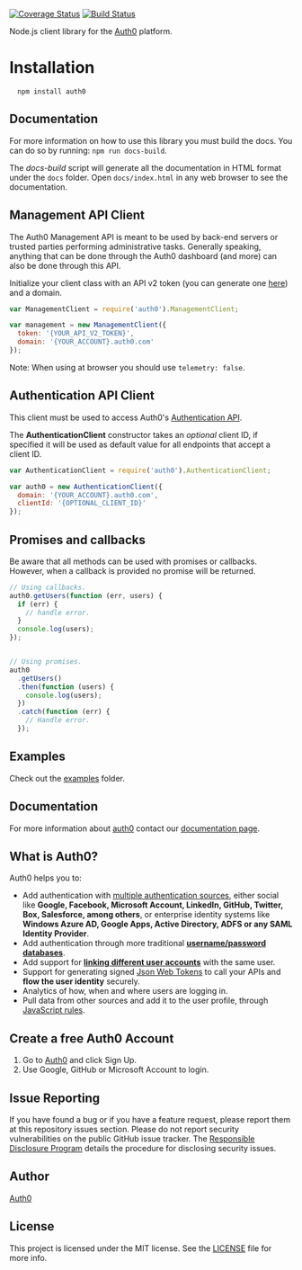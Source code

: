 [![Coverage Status](https://coveralls.io/repos/github/auth0/node-auth0/badge.svg?branch=master)](https://coveralls.io/github/auth0/node-auth0?branch=master) [![Build Status](https://travis-ci.org/auth0/node-auth0.svg)](https://travis-ci.org/auth0/node-auth0)

Node.js client library for the [Auth0](https://auth0.com) platform.

# Installation

~~~
  npm install auth0
~~~

## Documentation
For more information on how to use this library you must build the docs. You can do so by running: `npm run docs-build`.

The *docs-build* script will generate all the documentation in HTML format under the `docs` folder. Open `docs/index.html` in any web browser to see the documentation.

## Management API Client
The Auth0 Management API is meant to be used by back-end servers or trusted parties performing administrative tasks. Generally speaking, anything that can be done through the Auth0 dashboard (and more) can also be done through this API.


Initialize your client class with an API v2 token (you can generate one [here](https://auth0.com/docs/apiv2)) and a domain.

~~~js
var ManagementClient = require('auth0').ManagementClient;

var management = new ManagementClient({
  token: '{YOUR_API_V2_TOKEN}',
  domain: '{YOUR_ACCOUNT}.auth0.com'
});
~~~

Note: When using at browser you should use `telemetry: false`.

## Authentication API Client
This client must be used to access Auth0's [Authentication API](https://auth0.com/docs/auth-api).

The **AuthenticationClient** constructor takes an *optional* client ID, if specified it will be used as default value for all endpoints that accept a client ID.

~~~js
var AuthenticationClient = require('auth0').AuthenticationClient;

var auth0 = new AuthenticationClient({
  domain: '{YOUR_ACCOUNT}.auth0.com',
  clientId: '{OPTIONAL_CLIENT_ID}'
});
~~~

## Promises and callbacks

Be aware that all methods can be used with promises or callbacks. However, when a callback is provided no promise will be returned.

~~~js
// Using callbacks.
auth0.getUsers(function (err, users) {
  if (err) {
    // handle error.
  }
  console.log(users);
});


// Using promises.
auth0
  .getUsers()
  .then(function (users) {
    console.log(users);
  })
  .catch(function (err) {
    // Handle error.
  });
~~~


## Examples

Check out the [examples](examples/) folder.

## Documentation

For more information about [auth0](http://auth0.com) contact our [documentation page](http://docs.auth0.com/).

## What is Auth0?

Auth0 helps you to:

* Add authentication with [multiple authentication sources](https://docs.auth0.com/identityproviders), either social like **Google, Facebook, Microsoft Account, LinkedIn, GitHub, Twitter, Box, Salesforce, among others**, or enterprise identity systems like **Windows Azure AD, Google Apps, Active Directory, ADFS or any SAML Identity Provider**.
* Add authentication through more traditional **[username/password databases](https://docs.auth0.com/mysql-connection-tutorial)**.
* Add support for **[linking different user accounts](https://docs.auth0.com/link-accounts)** with the same user.
* Support for generating signed [Json Web Tokens](https://docs.auth0.com/jwt) to call your APIs and **flow the user identity** securely.
* Analytics of how, when and where users are logging in.
* Pull data from other sources and add it to the user profile, through [JavaScript rules](https://docs.auth0.com/rules).

## Create a free Auth0 Account

1. Go to [Auth0](https://auth0.com) and click Sign Up.
2. Use Google, GitHub or Microsoft Account to login.

## Issue Reporting

If you have found a bug or if you have a feature request, please report them at this repository issues section. Please do not report security vulnerabilities on the public GitHub issue tracker. The [Responsible Disclosure Program](https://auth0.com/whitehat) details the procedure for disclosing security issues.

## Author

[Auth0](auth0.com)

## License

This project is licensed under the MIT license. See the [LICENSE](LICENSE) file for more info.
